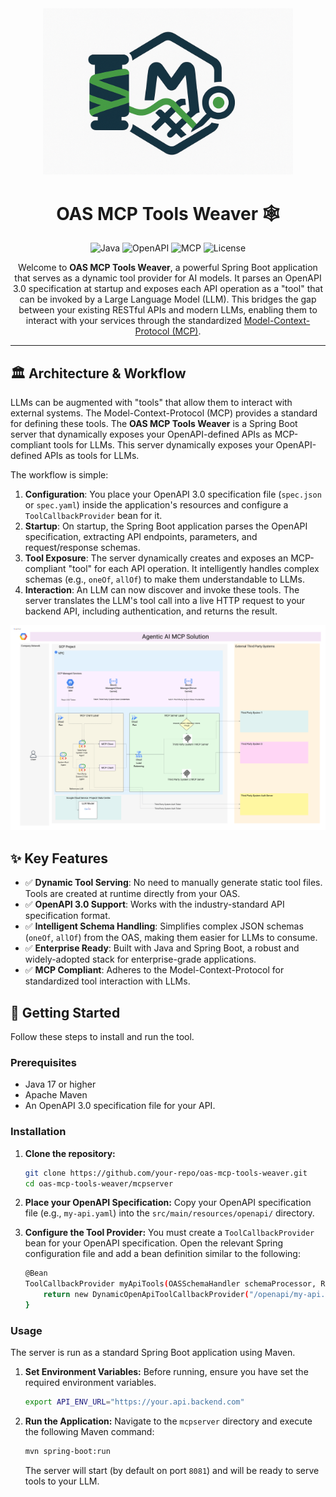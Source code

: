 <div align="center">
  <img src="weaver-logo.png" alt="OAS MCP Tools Weaver Logo" width="400">
</div>

<h1 align="center">
  OAS MCP Tools Weaver 🕸️
</h1>

<p align="center">
  <img alt="Java" src="https://img.shields.io/badge/Java-17%2B-orange.svg?style=for-the-badge&logo=java">
  <img alt="OpenAPI" src="https://img.shields.io/badge/OpenAPI-3.0-green?style=for-the-badge&logo=openapi-initiative">
  <img alt="MCP" src="https://img.shields.io/badge/MCP-Ready-orange?style=for-the-badge">
  <img alt="License" src="https://img.shields.io/badge/License-Apache-purple?style=for-the-badge">
</p>

<p align="center">
  Welcome to <strong>OAS MCP Tools Weaver</strong>, a powerful Spring Boot application that serves as a dynamic tool provider for AI models. It parses an OpenAPI 3.0 specification at startup and exposes each API operation as a "tool" that can be invoked by a Large Language Model (LLM). This bridges the gap between your existing RESTful APIs and modern LLMs, enabling them to interact with your services through the standardized <a href="https://github.com/GoogleCloudPlatform/genai-toolbox/blob/main/mcp/spec/McpSpec.proto">Model-Context-Protocol (MCP)</a>.
</p>

---

## 🏛️ Architecture & Workflow
LLMs can be augmented with "tools" that allow them to interact with external systems. The Model-Context-Protocol (MCP) provides a standard for defining these tools. The **OAS MCP Tools Weaver** is a Spring Boot server that dynamically exposes your OpenAPI-defined APIs as MCP-compliant tools for LLMs.
This server dynamically exposes your OpenAPI-defined APIs as tools for LLMs.

The workflow is simple:

1.  **Configuration**: You place your OpenAPI 3.0 specification file (`spec.json` or `spec.yaml`) inside the application's resources and configure a `ToolCallbackProvider` bean for it.
2.  **Startup**: On startup, the Spring Boot application parses the OpenAPI specification, extracting API endpoints, parameters, and request/response schemas.
3.  **Tool Exposure**: The server dynamically creates and exposes an MCP-compliant "tool" for each API operation. It intelligently handles complex schemas (e.g., `oneOf`, `allOf`) to make them understandable to LLMs.
4.  **Interaction**: An LLM can now discover and invoke these tools. The server translates the LLM's tool call into a live HTTP request to your backend API, including authentication, and returns the result.

<div align="center">
  <img src="architecture.png" alt="Workflow Diagram" width="800">
</div>

## ✨ Key Features

*   ✅ **Dynamic Tool Serving**: No need to manually generate static tool files. Tools are created at runtime directly from your OAS.
*   ✅ **OpenAPI 3.0 Support**: Works with the industry-standard API specification format.
*   ✅ **Intelligent Schema Handling**: Simplifies complex JSON schemas (`oneOf`, `allOf`) from the OAS, making them easier for LLMs to consume.
*   ✅ **Enterprise Ready**: Built with Java and Spring Boot, a robust and widely-adopted stack for enterprise-grade applications.
*   ✅ **MCP Compliant**: Adheres to the Model-Context-Protocol for standardized tool interaction with LLMs.

## 🚀 Getting Started

Follow these steps to install and run the tool.

### Prerequisites

*   Java 17 or higher
*   Apache Maven
*   An OpenAPI 3.0 specification file for your API.

### Installation

1.  **Clone the repository:**
    ```bash
    git clone https://github.com/your-repo/oas-mcp-tools-weaver.git
    cd oas-mcp-tools-weaver/mcpserver
    ```

2.  **Place your OpenAPI Specification:**
    Copy your OpenAPI specification file (e.g., `my-api.yaml`) into the `src/main/resources/openapi/` directory.

3.  **Configure the Tool Provider:**
    You must create a `ToolCallbackProvider` bean for your OpenAPI specification. Open the relevant Spring configuration file and add a bean definition similar to the following:

    ```bash
    @Bean
    ToolCallbackProvider myApiTools(OASSchemaHandler schemaProcessor, RestTemplate restTemplate) {
        return new DynamicOpenApiToolCallbackProvider("/openapi/my-api.yaml", schemaProcessor, restTemplate, apiUrlEnv);
    }
    ```

### Usage

The server is run as a standard Spring Boot application using Maven.

1.  **Set Environment Variables:**
    Before running, ensure you have set the required environment variables.
    ```bash
    export API_ENV_URL="https://your.api.backend.com"
    ```

2.  **Run the Application:**
    Navigate to the `mcpserver` directory and execute the following Maven command:
    ```bash
    mvn spring-boot:run
    ```

    The server will start (by default on port `8081`) and will be ready to serve tools to your LLM.